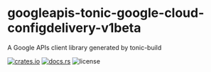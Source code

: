 # googleapis-tonic-google-cloud-configdelivery-v1beta

A Google APIs client library generated by tonic-build

[![crates.io](https://img.shields.io/crates/v/googleapis-tonic-google-cloud-configdelivery-v1beta)](https://crates.io/crates/googleapis-tonic-google-cloud-configdelivery-v1beta)
[![docs.rs](https://img.shields.io/docsrs/googleapis-tonic-google-cloud-configdelivery-v1beta)](https://docs.rs/googleapis-tonic-google-cloud-configdelivery-v1beta)
![license](https://img.shields.io/crates/l/googleapis-tonic-google-cloud-configdelivery-v1beta)
